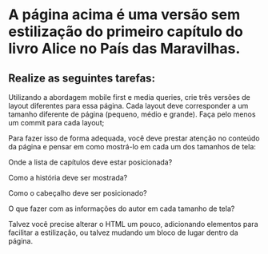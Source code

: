# A página acima é uma versão sem estilização do primeiro capítulo do livro Alice no País das Maravilhas.

## Realize as seguintes tarefas:

Utilizando a abordagem mobile first e media queries, crie três versões de layout diferentes para essa página. Cada layout deve corresponder a um tamanho diferente de página (pequeno, médio e grande). Faça pelo menos um commit para cada layout;

Para fazer isso de forma adequada, você deve prestar atenção no conteúdo da página e pensar em como mostrá-lo em cada um dos tamanhos de tela:

Onde a lista de capítulos deve estar posicionada?

Como a história deve ser mostrada?

Como o cabeçalho deve ser posicionado?

O que fazer com as informações do autor em cada tamanho de tela?

Talvez você precise alterar o HTML um pouco, adicionando elementos para facilitar a estilização, ou talvez mudando um bloco de lugar dentro da página.